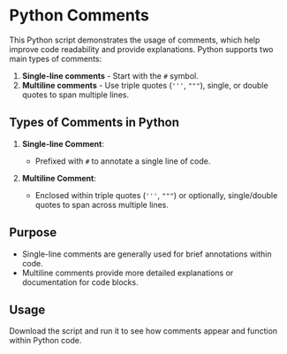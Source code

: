 # Python Comments

This Python script demonstrates the usage of comments, which help improve code readability and provide explanations. Python supports two main types of comments:

1. **Single-line comments** - Start with the `#` symbol.
2. **Multiline comments** - Use triple quotes (`'''`, `"""`), single, or double quotes to span multiple lines.

## Types of Comments in Python

1. **Single-line Comment**:
   - Prefixed with `#` to annotate a single line of code.

2. **Multiline Comment**:
   - Enclosed within triple quotes (`'''`, `"""`) or optionally, single/double quotes to span across multiple lines.

## Purpose

- Single-line comments are generally used for brief annotations within code.
- Multiline comments provide more detailed explanations or documentation for code blocks.

## Usage

Download the script and run it to see how comments appear and function within Python code.


